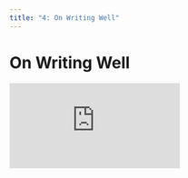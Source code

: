 ```yaml
---
title: "4: On Writing Well"
---
```


# On Writing Well

<div class='embed-container'><iframe src='https://player.vimeo.com/video/322719382' frameborder='0' webkitAllowFullScreen mozallowfullscreen allowFullScreen></iframe></div>